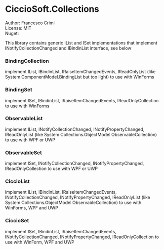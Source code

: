 # CiccioSoft.Collections


Author: Francesco Crimi <br>
License: MIT <br>
Nuget: <br>

This library contains generic IList and ISet implementations that implement INotifyCollectionChanged and IBindinList interface, see below


### BindingCollection<T>
  implement IList<T>, IBindinList, IRaiseItemChangedEvents, IReadOnlyList<T> (like System.ComponentModel.BindingList but too light) to use with WinForms

### BindingSet<T>
  implement ISet<T>, IBindinList, IRaiseItemChangedEvents, IReadOnlyCollection<T> to use with WinForms

### ObservableList<T>
  implement IList<T>, INotifyCollectionChanged, INotifyPropertyChanged, IReadOnlyList<T> (like System.Collections.ObjectModel.ObservableCollection) to use with WPF or UWP

### ObservableSet<T>
  implement ISet<T>, INotifyCollectionChanged, INotifyPropertyChanged, IReadOnlyCollection to use with WPF or UWP

### CiccioList<T>
  implement IList<T>, IBindinList, IRaiseItemChangedEvents, INotifyCollectionChanged, INotifyPropertyChanged, IReadOnlyList<T> (like System.Collections.ObjectModel.ObservableCollection) to use with WinForms, WPF and UWP

### CiccioSet<T>
  implement ISet<T>, IBindinList, IRaiseItemChangedEvents, INotifyCollectionChanged, INotifyPropertyChanged, IReadOnlyCollection to use with WinForm, WPF and UWP
  
